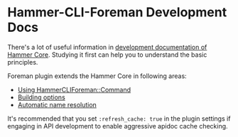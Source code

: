 Hammer-CLI-Foreman Development Docs
===================================

There's a lot of useful information in
[development documentation of Hammer Core](https://github.com/theforeman/hammer-cli/blob/master/doc/developer_docs.md#hammer-development-docs).
Studying it first can help you to understand the basic principles.

Foreman plugin extends the Hammer Core in following areas:
 - [Using HammerCLIForeman::Command](using_hammer_cli_foreman_command.md)
 - [Building options](option_builder.md#option-builder)
 - [Automatic name resolution](name_id_resolution.md#name---id-resolution)

It's recommended that you set `:refresh_cache: true` in the plugin settings if
engaging in API development to enable aggressive apidoc cache checking.
